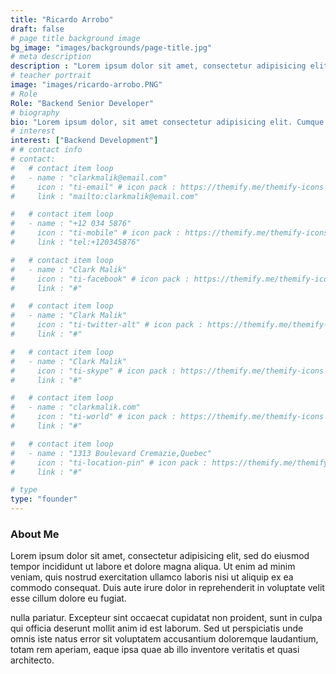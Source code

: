 ```yaml
---
title: "Ricardo Arrobo"
draft: false
# page title background image
bg_image: "images/backgrounds/page-title.jpg"
# meta description
description : "Lorem ipsum dolor sit amet, consectetur adipisicing elit, sed do eiusmod tempor incididunt ut labore. dolore magna aliqua. Ut enim ad minim veniam, quis nostrud."
# teacher portrait
image: "images/ricardo-arrobo.PNG"
# Role
Role: "Backend Senior Developer"
# biography
bio: "Lorem ipsum dolor, sit amet consectetur adipisicing elit. Cumque accusamus tenetur ea harum delectus ab consequatur excepturi, odit qui in quo quia voluptate nam optio, culpa aspernatur. Error placeat iusto officia voluptas quae."
# interest
interest: ["Backend Development"]
# # contact info
# contact:
#   # contact item loop
#   - name : "clarkmalik@email.com"
#     icon : "ti-email" # icon pack : https://themify.me/themify-icons
#     link : "mailto:clarkmalik@email.com"

#   # contact item loop
#   - name : "+12 034 5876"
#     icon : "ti-mobile" # icon pack : https://themify.me/themify-icons
#     link : "tel:+120345876"

#   # contact item loop
#   - name : "Clark Malik"
#     icon : "ti-facebook" # icon pack : https://themify.me/themify-icons
#     link : "#"

#   # contact item loop
#   - name : "Clark Malik"
#     icon : "ti-twitter-alt" # icon pack : https://themify.me/themify-icons
#     link : "#"

#   # contact item loop
#   - name : "Clark Malik"
#     icon : "ti-skype" # icon pack : https://themify.me/themify-icons
#     link : "#"

#   # contact item loop
#   - name : "clarkmalik.com"
#     icon : "ti-world" # icon pack : https://themify.me/themify-icons
#     link : "#"

#   # contact item loop
#   - name : "1313 Boulevard Cremazie,Quebec"
#     icon : "ti-location-pin" # icon pack : https://themify.me/themify-icons
#     link : "#"

# type
type: "founder"
---
```


### About Me

Lorem ipsum dolor sit amet, consectetur adipisicing elit, sed do eiusmod tempor incididunt ut
labore et dolore magna aliqua. Ut enim ad minim veniam, quis nostrud exercitation ullamco laboris nisi ut aliquip ex ea commodo consequat. Duis aute irure dolor in reprehenderit in voluptate velit esse cillum dolore eu fugiat.

nulla pariatur. Excepteur sint occaecat cupidatat non proident, sunt in culpa qui officia deserunt mollit
anim id est laborum. Sed ut perspiciatis unde omnis iste natus error sit voluptatem accusantium doloremque
laudantium, totam rem aperiam, eaque ipsa quae ab illo inventore veritatis et quasi architecto.